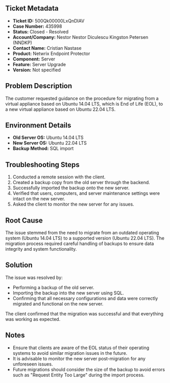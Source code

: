 ## Ticket Metadata
- **Ticket ID:** 500Qk00000LxQnDIAV
- **Case Number:** 435998
- **Status:** Closed - Resolved
- **Account/Company:** Nestor Nestor Diculescu Kingston Petersen (NNDKP)
- **Contact Name:** Cristian Nastase
- **Product:** Netwrix Endpoint Protector
- **Component:** Server
- **Feature:** Server Upgrade
- **Version:** Not specified

## Problem Description
The customer requested guidance on the procedure for migrating from a virtual appliance based on Ubuntu 14.04 LTS, which is End of Life (EOL), to a new virtual appliance based on Ubuntu 22.04 LTS.

## Environment Details
- **Old Server OS:** Ubuntu 14.04 LTS
- **New Server OS:** Ubuntu 22.04 LTS
- **Backup Method:** SQL import

## Troubleshooting Steps
1. Conducted a remote session with the client.
2. Created a backup copy from the old server through the backend.
3. Successfully imported the backup onto the new server.
4. Verified that users, computers, and server maintenance settings were intact on the new server.
5. Asked the client to monitor the new server for any issues.

## Root Cause
The issue stemmed from the need to migrate from an outdated operating system (Ubuntu 14.04 LTS) to a supported version (Ubuntu 22.04 LTS). The migration process required careful handling of backups to ensure data integrity and system functionality.

## Solution
The issue was resolved by:
- Performing a backup of the old server.
- Importing the backup into the new server using SQL.
- Confirming that all necessary configurations and data were correctly migrated and functional on the new server.

The client confirmed that the migration was successful and that everything was working as expected.

## Notes
- Ensure that clients are aware of the EOL status of their operating systems to avoid similar migration issues in the future.
- It is advisable to monitor the new server post-migration for any unforeseen issues.
- Future migrations should consider the size of the backup to avoid errors such as "Request Entity Too Large" during the import process.